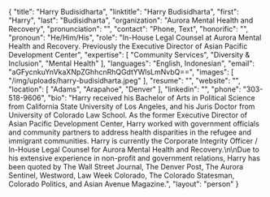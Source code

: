 {
  "title": "Harry Budisidharta",
  "linktitle": "Harry Budisidharta",
  "first": "Harry",
  "last": "Budisidharta",
  "organization": "Aurora Mental Health and Recovery",
  "pronunciation": "",
  "contact": "Phone, Text",
  "honorific": "",
  "pronoun": "He/Him/His",
  "role": "In-House Legal Counsel at Aurora Mental Health and Recovery. Previously the Executive Director of Asian Pacific Development Center",
  "expertise": [
    "Community Services",
    "Diversity & Inclusion",
    "Mental Health"
  ],
  "languages": "English, Indonesian",
  "email": "aGFycnkuYnVkaXNpZGhhcnRhQGdtYWlsLmNvbQ==",
  "images": [
    "/img/uploads/harry-budisidharta.jpeg"
  ],
  "resume": "",
  "website": "",
  "location": [
    "Adams",
    "Arapahoe",
    "Denver"
  ],
  "linkedin": "",
  "phone": "303-518-9606",
  "bio": "Harry received his Bachelor of Arts in Political Science from California State University of Los Angeles, and his Juris Doctor from University of Colorado Law School. As the former Executive Director of Asian Pacific Development Center, Harry worked with government officials and community partners to address health disparities in the refugee and immigrant communities. Harry is currently the Corporate Integrity Officer / In-House Legal Counsel for Aurora Mental Health and Recovery.\n\nDue to his extensive experience in non-profit and government relations, Harry has been quoted by The Wall Street Journal, The Denver Post, The Aurora Sentinel, Westword, Law Week Colorado, The Colorado Statesman, Colorado Politics, and Asian Avenue Magazine.",
  "layout": "person"
}